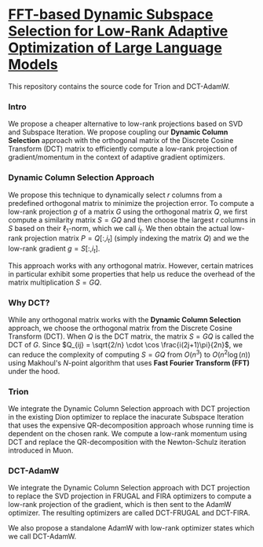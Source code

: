 # [FFT-based Dynamic Subspace Selection for Low-Rank Adaptive Optimization of Large Language Models](https://arxiv.org/pdf/2505.17967)

This repository contains the source code for Trion and DCT-AdamW.

### Intro
We propose a cheaper alternative to low-rank projections based on
SVD and Subspace Iteration. We propose coupling our **Dynamic 
Column Selection** approach with the orthogonal matrix of the 
Discrete Cosine Transform (DCT) matrix to efficiently compute a 
low-rank projection of gradient/momentum in the context
of adaptive gradient optimizers.

### Dynamic Column Selection Approach
We propose this technique to dynamically select $r$ columns from a
predefined orthogonal matrix to minimize the projection error. To 
compute a low-rank projection $g$ of a matrix $G$ using the orthogonal
matrix $Q$, we first compute a similarity matrix $S = GQ$ and then
choose the largest $r$ columns in $S$ based on their $\ell_1$-norm,
which we call $i_t$. We then obtain the actual low-rank projection
matrix $P = Q[:, i_t]$ (simply indexing the matrix $Q$) and we the
low-rank gradient $g = S[:, i_t]$.

This approach works with any orthogonal matrix. However, certain matrices
in particular exhibit some properties that help us reduce the overhead of
the matrix multiplication $S = GQ$.

### Why DCT?
While any orthogonal matrix works with the **Dynamic Column Selection**
approach, we choose the orthogonal matrix from the Discrete Cosine Transform
(DCT). When $Q$ is the DCT matrix, the matrix $S = GQ$ is called the DCT of
$G$. Since $Q_{ij} = \sqrt{2/n} \cdot \cos \frac{i(2j+1)\pi}{2n}$, we can
reduce the complexity of computing $S=GQ$ from $O(n^3)$ to $O(n^2\log(n))$
using Makhoul's $N$-point algorithm that uses **Fast Fourier Transform (FFT)**
under the hood.

### Trion
We integrate the Dynamic Column Selection approach with DCT projection in the
existing Dion optimizer to replace the inacurate Subspace Iteration that
uses the expensive QR-decomposition approach whose running time is dependent
on the chosen rank. We compute a low-rank momentum using DCT and replace the
QR-decomposition with the Newton-Schulz iteration introduced in Muon.

### DCT-AdamW
We integrate the Dynamic Column Selection approach with DCT projection to
replace the SVD projection in FRUGAL and FIRA optimizers to compute a low-rank
projection of the gradient, which is then sent to the AdamW optimizer. The
resulting optimizers are called DCT-FRUGAL and DCT-FIRA.

We also propose a standalone AdamW with low-rank optimizer states which we call
DCT-AdamW.